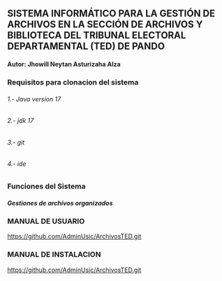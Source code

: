 ## SISTEMA INFORMÁTICO PARA LA GESTIÓN DE ARCHIVOS EN LA SECCIÓN DE ARCHIVOS Y BIBLIOTECA DEL TRIBUNAL ELECTORAL DEPARTAMENTAL (TED) DE PANDO

#### Autor: Jhowill Neytan Asturizaha Alza

### Requisitos para clonacion del sistema

###### 1.- Java version 17
###### 2.- jdk 17
###### 3.- git
###### 4.- ide

### Funciones del Sistema

##### Gestiones de archivos organizados

### MANUAL DE USUARIO
https://github.com/AdminUsic/ArchivosTED.git

### MANUAL DE INSTALACION
https://github.com/AdminUsic/ArchivosTED.git
